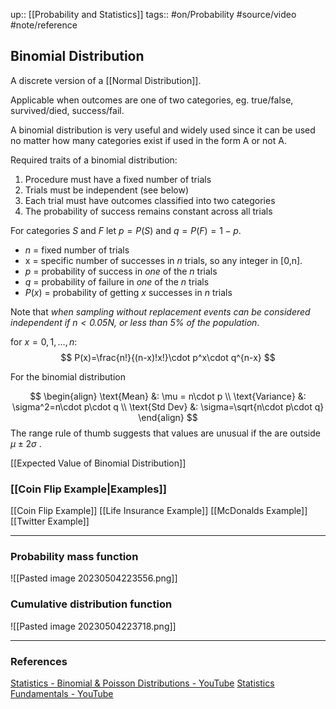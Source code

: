 up:: [[Probability and Statistics]]
tags:: #on/Probability  #source/video #note/reference 

## Binomial Distribution

A discrete version of a [[Normal Distribution]].

Applicable when outcomes are one of two categories, eg. true/false, survived/died, success/fail.

A binomial distribution is very useful and widely used since it can be used no matter how many categories exist if used in the form A or not A.

Required traits of a binomial distribution:
1. Procedure must have a fixed number of trials
2. Trials must be independent (see below)
3. Each trial must have outcomes classified into two categories
4. The probability of success remains constant across all trials

For categories $S$ and $F$ let $p=P(S)$ and $q=P(F)=1-p$.
- $n$ = fixed number of trials
- x = specific number of successes in $n$ trials, so any integer in [0,n].
- $p$ = probability of success in _one_ of the $n$ trials
- $q$ = probability of failure in _one_ of the $n$ trials
- $P(x)$ = probability of getting $x$ successes in $n$ trials

Note that _when sampling without replacement events can be considered independent if $n\lt0.05N$, or less than 5% of the population_.

for $x=0, 1, \dots, n$:
$$
P(x)=\frac{n!}{(n-x)!x!}\cdot p^x\cdot q^{n-x}
$$

For the binomial distribution

$$
\begin{align}
\text{Mean} &: \mu = n\cdot p \\
\text{Variance} &: \sigma^2=n\cdot p\cdot q \\
\text{Std Dev} &: \sigma=\sqrt{n\cdot p\cdot q}
\end{align}
$$
The range rule of thumb suggests that values are unusual if the are outside $\mu\pm 2\sigma$ .

[[Expected Value of Binomial Distribution]]

### [[Coin Flip Example|Examples]]

[[Coin Flip Example]]
[[Life Insurance Example]]
[[McDonalds Example]]
[[Twitter Example]]


---

### Probability mass function

![[Pasted image 20230504223556.png]]


### Cumulative distribution function

![[Pasted image 20230504223718.png]]





---

### References

[Statistics - Binomial & Poisson Distributions - YouTube](https://www.youtube.com/watch?v=BR1nN8DW2Vg)
[Statistics Fundamentals - YouTube](https://www.youtube.com/playlist?list=PLblh5JKOoLUK0FLuzwntyYI10UQFUhsY9)